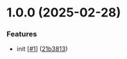 # 1.0.0 (2025-02-28)


### Features

* init [[#1](https://github.com/d3p1/nextjs-quizzes/issues/1)] ([21b3813](https://github.com/d3p1/nextjs-quizzes/commit/21b38132b1172128177e24e2008989d70d9f5c27))
